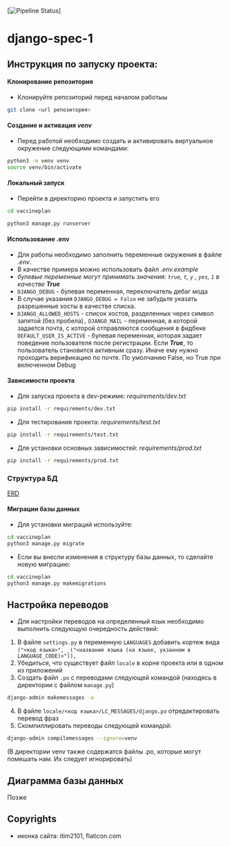 [![Pipeline Status](https://gitlab.crja72.ru/django_2023/students/163338-maks060109-47231/badges/main/pipeline.svg)]

# django-spec-1

## Инструкция по запуску проекта:

#### Клонирование репозитория

- Клонируйте репозиторий перед началом работыы

```bash
git clone <url репозитория>
```

#### Создание и активация *venv*

- Перед работой необходимо создать и активировать виртуальное окружение
  следующими командами:

```bash
python3 -m venv venv
source venv/bin/activate
```

#### Локальный запуск

- Перейти в директорию проекта и запустить его

```bash
cd vaccineplan
```

```bash
python3 manage.py runserver
```

#### Использование .env

- Для работы необходимо заполнить переменные окружения в файле *.env*.
- В качестве примера можно использовать файл *.env.example*
- *булевые переменные могут принимать значения: ```true```, ```t```, ```y```
  , ```yes```, ```1``` в качестве **True***
- ```DJANGO_DEBUG``` - булевая переменная, переключатель дебаг мода
- В случае указания ```DJANGO_DEBUG = False``` не забудьте указать разрешенные
  хосты в качестве списка.
- ```DJANGO_ALLOWED_HOSTS``` - список хостов, разделенных через символ
  запятой (без пробела)```,```
  ```DJANGO_MAIL``` - переменная, в которой задается почта, с которой
  отправляются сообщения в фидбеке
  ```DEFAULT_USER_IS_ACTIVE``` - булевая переменная, которая задает поведение
  пользователя после регистрации. Если ***True***, то пользователь становится
  активным сразу. Иначе ему нужно проходить верификацию по почте. По умолчанию
  False, но True при включенном Debug

#### Зависимости проекта

- Для запуска проекта в dev-режиме: *requirements/dev.txt*

 ```bash
 pip install -r requirements/dev.txt
 ```

- Для тестирования проекта: *requirements/test.txt*

 ```bash
 pip install -r requirements/test.txt
 ```

- Для уcтановки основных зависимостей: *requirements/prod.txt*

 ```bash
 pip install -r requirements/prod.txt
 ```

### Структура БД

[ERD](https://app.quickdatabasediagrams.com/#/d/v9GmVc)

#### Миграции базы данных

- Для установки миграций используйте:

 ```bash
 cd vaccineplan
 python3 manage.py migrate
 ```

- Если вы внесли изменения в структуру базы данных, то сделайте новую миграцию:

 ```bash
 cd vaccineplan
 python3 manage.py makemigrations
 ```

## Настройка переводов

- Для настройки переводов на определенный язык необходимо выполнить следующую
  очередность действий:

1. В файле `settings.py` в переменную `LANGUAGES` добавить кортеж
   вида `("<код языка>", _("<название языка (на языке, укзанном в LANGUAGE_CODE)>")),`
2. Убедиться, что существует файл `locale` в корне проекта или в одном из
   приложений
3. Создать файл `.po` с переводами следующей командой (находясь в директории с
   файлом `manage.py`)

 ```bash
 django-admin makemessages -a
 ```

4. В файле `locale/<код языка>/LC_MESSAGES/django.po` отредактировать перевод
   фраз
5. Скомпиллировать переводы следующей командой:

 ```bash
 django-admin compilemessages --ignore=venv
 ```

(В директории venv также содержатся файлы .po, которые могут помешать нам. Их
следует игнорировать)

## Диаграмма базы данных

Позже

## Copyrights

- иконка сайта: itim2101, flaticon.com
